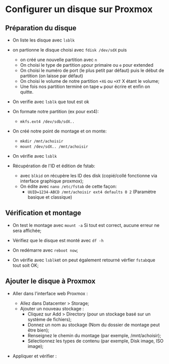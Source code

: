 # Configurer un disque sur Proxmox

## Préparation du disque
- On liste les disque avec `lsblk`

- on partionne le disque choisi avec `fdisk /dev/sdX` puis 
    - on créé une nouvelle partition avec `n`
    - On choisi le type de partition `p`pour primaire ou `e` pour extended
    - On choisi le numéro de port (le plus petit par défaut) puis le début de partition (on laisse par défaut)
    - On choisi le volume de notre partition `+XG` ou `+XT` X étant le volume;
    - Une fois nos partition terminé on tape `w` pour écrire et enfin on quitte.

- On verifie avec `lsblk` que tout est ok

- On formate notre partition (ex pour ext4):
	- `mkfs.ext4 /dev/sdb/sdX..`

- On créé notre point de montage et on monte:
	- `mkdir /mnt/achoisir`
	- `mount /dev/sdX.. /mnt/achoisir`

- On vérifie avec `lsblk`

- Récupération de l'ID et édition de fstab:
    - avec `blkid` on récupère les ID des disk (copié/collé fonctionne via interface graphique proxmox);
    - On édite avec `nano /etc/fstab` de cette façon:
        - `UUID=1234-ABCD /mnt/achoisir ext4 defaults 0 2` (Paramètre basique et classique)

## Vérification et montage

- On test le montage avec `mount -a` Si tout est correct, aucune erreur ne sera affichée;

- Vérifiez que le disque est monté avec `df -h`

- On redémarre avec `reboot now`;

- On vérifie avec `lsblk`et on peut également retourné vérfier `fstab`que tout soit OK;

## Ajouter le disque à Proxmox

- Aller dans l'interface web Proxmox :
    - Allez dans Datacenter > Storage;
    - Ajouter un nouveau stockage :
        - Cliquez sur Add > Directory (pour un stockage basé sur un système de fichiers);
        - Donnez un nom au stockage (Nom du dossier de montage peut être bien);
        - Renseignez le chemin du montage (par exemple, /mnt/achoisir);
        - Sélectionnez les types de contenu (par exemple, Disk image, ISO image);

- Appliquer et vérifier :


